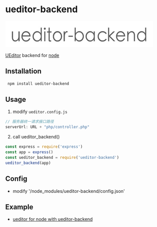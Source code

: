 # ueditor-backend
[![ueditor-backend logo](https://github.com/ELSS-ZION/ueditor-for-node/raw/master/logo.jpg)](https://github.com/ELSS-ZION/ueditor-for-node/tree/master/ueditor-backend)

[UEditor](https://github.com/fex-team/ueditor) backend for [node](http://nodejs.org)

## Installation

```bash
 npm install ueditor-backend
```

## Usage
1. modify `ueditor.config.js`
```js
// 服务器统一请求接口路径
serverUrl: URL + "php/controller.php"
```
2. call ueditor_backend()
```js
const express = require('express')
const app = express()
const ueditor_backend = require('ueditor-backend')
ueditor_backend(app)
```

## Config
+ modify '/node_modules/ueditor-backend/config.json'

## Example

+ [ueditor for node with ueditor-backend]()